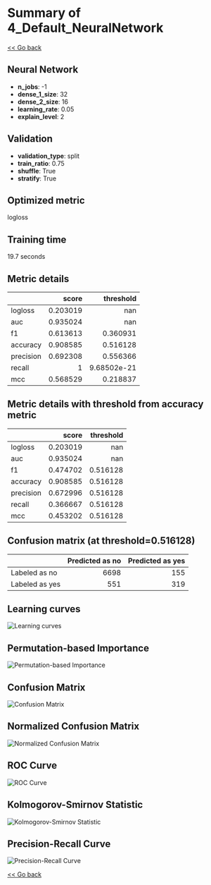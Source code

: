 # Summary of 4_Default_NeuralNetwork

[<< Go back](../README.md)


## Neural Network
- **n_jobs**: -1
- **dense_1_size**: 32
- **dense_2_size**: 16
- **learning_rate**: 0.05
- **explain_level**: 2

## Validation
 - **validation_type**: split
 - **train_ratio**: 0.75
 - **shuffle**: True
 - **stratify**: True

## Optimized metric
logloss

## Training time

19.7 seconds

## Metric details
|           |    score |     threshold |
|:----------|---------:|--------------:|
| logloss   | 0.203019 | nan           |
| auc       | 0.935024 | nan           |
| f1        | 0.613613 |   0.360931    |
| accuracy  | 0.908585 |   0.516128    |
| precision | 0.692308 |   0.556366    |
| recall    | 1        |   9.68502e-21 |
| mcc       | 0.568529 |   0.218837    |


## Metric details with threshold from accuracy metric
|           |    score |   threshold |
|:----------|---------:|------------:|
| logloss   | 0.203019 |  nan        |
| auc       | 0.935024 |  nan        |
| f1        | 0.474702 |    0.516128 |
| accuracy  | 0.908585 |    0.516128 |
| precision | 0.672996 |    0.516128 |
| recall    | 0.366667 |    0.516128 |
| mcc       | 0.453202 |    0.516128 |


## Confusion matrix (at threshold=0.516128)
|                |   Predicted as no |   Predicted as yes |
|:---------------|------------------:|-------------------:|
| Labeled as no  |              6698 |                155 |
| Labeled as yes |               551 |                319 |

## Learning curves
![Learning curves](learning_curves.png)

## Permutation-based Importance
![Permutation-based Importance](permutation_importance.png)
## Confusion Matrix

![Confusion Matrix](confusion_matrix.png)


## Normalized Confusion Matrix

![Normalized Confusion Matrix](confusion_matrix_normalized.png)


## ROC Curve

![ROC Curve](roc_curve.png)


## Kolmogorov-Smirnov Statistic

![Kolmogorov-Smirnov Statistic](ks_statistic.png)


## Precision-Recall Curve

![Precision-Recall Curve](precision_recall_curve.png)



[<< Go back](../README.md)
